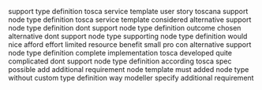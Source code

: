 support type definition tosca service template user story toscana support node type definition tosca service template considered alternative support node type definition dont support node type definition outcome chosen alternative dont support node type supporting node type definition would nice afford effort limited resource benefit small pro con alternative support node type definition complete implementation tosca developed quite complicated dont support node type definition according tosca spec possible add additional requirement node template must added node type without custom type definition way modeller specify additional requirement
